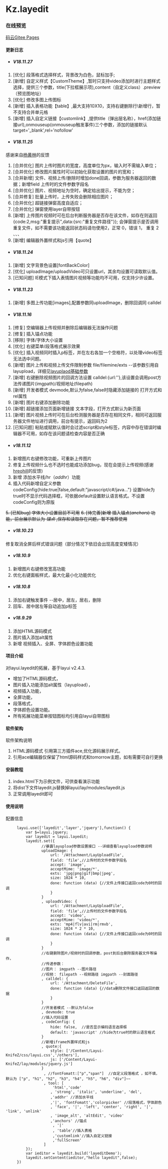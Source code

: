 # Kz.layedit
### 在线预览
[码云Gitee Pages](http://knifez.gitee.io/kz.layedit/)
#### 更新日志
- ##### V18.11.27
1. [优化] 段落格式选择样式，背景改为白色，鼠标加手;
2. [新增] 自定义样式【CustomTheme】,暂时只支持video添加时进行主题样式选择，提供三个参数，title(下拉框展示项),content（自定义class）.preview（预览图地址）
3. [优化] 修改多图上传图标
4. [新增] 插入表格功能【table】,最大支持10X10，支持右键删除行\新增行，暂不支持合并单元格
5. [新增] 插入自定义链接【customlink】,提供title（弹出层名称），href(添加链接url),onmouseup(onmouseup触发事件)三个参数，添加的链接默认target='_blank',rel='nofollow'
- ##### V18.11.25
感谢来自<a href="https://gitee.com/yhl452493373">杨黄林</a>的反馈
1. [合并优化]  图片上传时图片的宽度，高度单位为px，输入时不需输入单位；
2. [合并优化] 修改图片属性时可以初始化获取设置的图片的宽和；
3. [合并新增] 文件、视频上传/删除时增加done回调，参数为服务器返回的数据；新增field 上传时的文件参数字段名
4. [合并优化] 图片、视频地址为空时，确定给出提示，不能为空；
5. [合并修复] 批量上传时，上传失败会删除相应图片；
6. [合并优化] 超链接弹窗高度自适应；
7. [合并优化] 弹窗使用layer自带按钮
8. [新增] 上传图片视频时可在后台判断服务器是否存在该文件，如存在则返回{code:2,msg:"重复提示",data:{src:"重复文件路径"}}; 会弹窗提示是否调用重复文件，如不需要该功能返回状态码请勿使用2，正常 0，错误 1， 重复 2 、、、
9. [新增] 编辑器外置样式和js引用【quote】
- ##### V18.11.24
1. [新增]  文字背景色设置[fontBackColor]
2. [优化] uploadImage/uploadVideo可只设置url，其余均设置可读取默认值。
3. [已知问题] IE模式下插入表情图片视频等功能均不可用，仅支持少许设置。
- ##### V18.11.23
1. [新增] 多图上传功能[images],配置参数同uploadImage，删除回调同 calldel
- ##### V18.11.16
1. [修复] 空编辑器上传视频并删除后编辑器无法操作问题
2. [修复] 插入锚点功能
3. [移除] 字体/字体大小设置
4. [优化] 右键菜单/段落格式展示效果
5. [优化] 插入视频同时插入p标签，并在左右各加一个空格符，以处理video标签无法选中问题。
6. [新增] 图片上传和视频上传文件限制参数 file/filemine/exts --该参数引用自layupload，详细见<a href="https://www.layui.com/doc/modules/upload.html#options" target="_blank">layuplaod基础参数</a>
7. [新增] 右键删除视频图片的回调方法设置 calldel:{url:''},该设置会调用post方法传递图片(imgpath)/视频地址(filepath)
8. [新增] 开发者模式 devmode,默认为false,false时隐藏添加链接的 打开方式和rel属性
9. [新增] 图片右键添加删除功能
10. [新增] 超链接添加页面新增链接 文本字段，打开方式默认为新页面
11. [新增] 图片视频上传时可在后台检测服务器是否存在相同文件，相同可返回服务器文件地址进行调用，前台有提示，返回码为2
12. [已知问题] 粘贴或赋默认值时会过滤script和style标签，内容中存在错误时编辑器不可用，如存在该问题请检查内容是否正确
- ##### v18.11.12
1. 新增图片右键修改功能，可重新上传图片
2. 修复上传视频什么也不选时也能成功添加bug，现在会提示上传视频(感谢<a href="https://gitee.com/herohill">hreohill</a>的反馈)
3. 新增 添加水平线/hr（<i>addhr</i>）功能
4. 插入代码新增自定义参数 codeConfig{hide:true|false,default:"javascript/c#/java..."} 设置hide为true时不显示代码选择框，可依据default设置默认语言格式。不设置codeConfig则为原版

~~5. [已知bug] 字体大小设置目前不可用~~
~~6. [待完善]新增 插入锚点(<i>anchors</i>) 功能，前台展示默认为 $锚点$ ,保存和读取存在问题，暂不推荐使用~~
- ##### v18.10.23
修复取消全屏后样式错误问题（部分情况下依旧会出现高度变矮情况）
- ##### v18.10.9
1. 新增图片右键修改宽高功能
2. 优化右键面板样式，最大化最小化功能优化
- ##### v18.10.8
1. 添加右键触发事件 --居中，居左，居右，删除
2. 回车、居中居左等自动追加p标签
- ##### v18.9.29
1. 添加HTML源码模式
2. 图片插入添加alt属性
3. 新增 视频插入、全屏、字体颜色设置功能
#### 项目介绍
对layui.layedit的拓展，基于layui v2.4.3.
- 增加了HTML源码模式，
- 图片插入功能添加alt属性（layupload），
- 视频插入功能，
- 全屏功能，
- 段落格式，
- 字体颜色设置功能。
- 所有拓展功能菜单按钮图标均引用自layui自带图标
#### 软件架构
软件架构说明
1. HTML源码模式 引用第三方插件ace,优化源码展示样式。
2. 引用ace编辑器仅保留了html源码样式和tomorrow主题，如有需要可自行更换
#### 安装教程
1. index.html下为示例文件，可供查看演示功能
2. 将dist下文件layedit.js替换掉layui/lay/modules/layedit.js
3. 正常调用layedit即可

#### 使用说明
配置信息

```
     layui.use(['layedit','layer','jquery'],function() {
         var $=layui.jquery;
         var layedit = layui.layedit;
 		 layedit.set({
                //暴露layupload参数设置接口 --详细查看layupload参数说明
                uploadImage: {
                    url: '/Attachment/LayUploadFile',
                    field: 'file',//上传时的文件参数字段名
                    accept: 'image',
                    acceptMime: 'image/*',
                    exts: 'jpg|png|gif|bmp|jpeg',
                    size: 1024 * 10,
                    done: function (data) {//文件上传接口返回code为0时的回调
                    }
                }
                , uploadVideo: {
                    url: '/Attachment/LayUploadFile',
                    field: 'file',//上传时的文件参数字段名
                    accept: 'video',
                    acceptMime: 'video/*',
                    exts: 'mp4|flv|avi|rm|rmvb',
                    size: 1024 * 2 * 10,
                    done: function (data) {//文件上传接口返回code为0时的回调
                    }
                }
                //右键删除图片/视频时的回调参数，post到后台删除服务器文件等操作，
                //传递参数：
                //图片： imgpath --图片路径
                //视频： filepath --视频路径 imgpath --封面路径
                , calldel: {
                    url: '/Attachment/DeleteFile',
                    done: function (data) {//data删除文件接口返回返回的数据
                    }
                }
                //开发者模式 --默认为false
                , devmode: true
                //插入代码设置
                , codeConfig: {
                    hide: false,  //是否显示编码语言选择框
                    default: 'javascript' //hide为true时的默认语言格式
                }           
                //新增iframe外置样式和js
                , quote:{
                    style: ['/Content/Layui-KnifeZ/css/layui.css','/others'],
                    js: ['/Content/Layui-KnifeZ/lay/modules/jquery.js']
                }
                 , //fontFomatt:["p","span"]  //自定义段落格式 ，如不填，默认为 ["p", "h1", "h2", "h3", "h4", "h5", "h6", "div"]~~
                 , tool: [
                     'html','code'
 					, 'strong', 'italic', 'underline', 'del', 
					,'addhr' //添加水平线
					,'|', 'fontFomatt','colorpicker' //段落格式，字体颜色
 					, 'face', '|', 'left', 'center', 'right', '|', 'link', 'unlink'
 					, 'image_alt', 'altEdit', 'video' 
					,'anchors' //锚点
                     , '|'
					 , 'table'//插入表格
					 ,'customlink'//插入自定义链接
					 ,'fullScreen'
                 ]
         });
         var ieditor = layedit.build('layeditDemo');
		 layedit.setContent(ieditor,"hello layedit",false);
     })
```
